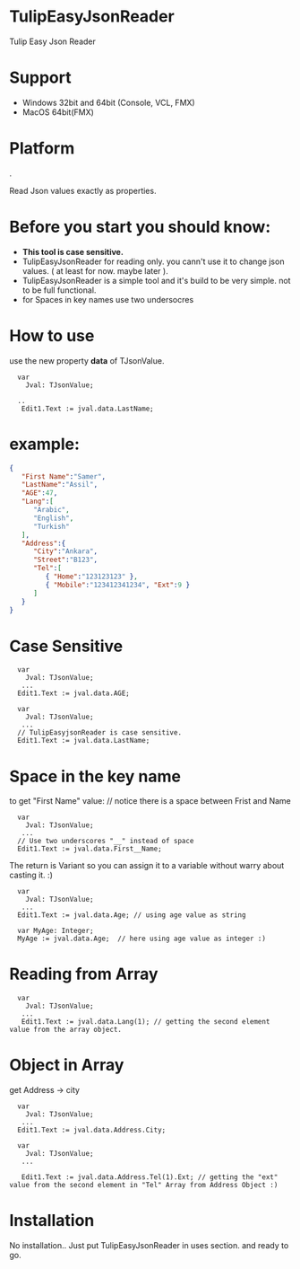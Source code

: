 # TulipEasyJsonReader
Tulip Easy Json Reader

# Support
- Windows 32bit and 64bit (Console, VCL, FMX)
- MacOS 64bit(FMX)

# Platform
. 

Read Json values exactly as properties.

# Before you start you should know:
 - **This tool is case sensitive.**
 - TulipEasyJsonReader for reading only. you cann't use it to change json values. ( at least for now. maybe later ).
 - TulipEasyJsonReader is a simple tool and it's build to be very simple. not to be full functional.
 - for Spaces in key names use two undersocres


 # How to use
 use the new property **data** of TJsonValue.

```Delphi
  var
    Jval: TJsonValue;

  ..
   Edit1.Text := jval.data.LastName;
```

# example:

```json
{
   "First Name":"Samer",
   "LastName":"Assil",
   "AGE":47,
   "Lang":[
      "Arabic",
      "English",
      "Turkish"
   ],
   "Address":{
      "City":"Ankara",
      "Street":"B123",
      "Tel":[
         { "Home":"123123123" },
         { "Mobile":"123412341234", "Ext":9 }
      ]
   }
}
```


# Case Sensitive
```Delphi
  var
    Jval: TJsonValue;
   ...
  Edit1.Text := jval.data.AGE;
```

```Delphi
  var
    Jval: TJsonValue;
   ...
  // TulipEasyjsonReader is case sensitive.
  Edit1.Text := jval.data.LastName;
```

# Space in the key name
to get "First Name" value: // notice there is a space between Frist and Name
```Delphi
  var
    Jval: TJsonValue;
   ...
  // Use two underscores "__" instead of space
  Edit1.Text := jval.data.First__Name;
```



The return is Variant so you can assign it to a variable without warry about casting it. :)

```Delphi
  var
    Jval: TJsonValue;
   ...
  Edit1.Text := jval.data.Age; // using age value as string

  var MyAge: Integer;
  MyAge := jval.data.Age;  // here using age value as integer :)
```

# Reading from Array

```Delphi
  var
    Jval: TJsonValue;
   ...
   Edit1.Text := jval.data.Lang(1); // getting the second element value from the array object.
```


# Object in Array

get Address -> city
```Delphi
  var
    Jval: TJsonValue;
   ...
  Edit1.Text := jval.data.Address.City;
```

```Delphi
  var
    Jval: TJsonValue;
   ...

   Edit1.Text := jval.data.Address.Tel(1).Ext; // getting the "ext" value from the second element in "Tel" Array from Address Object :)
```

# Installation
No installation.. Just put TulipEasyJsonReader in uses section. and ready to go.

